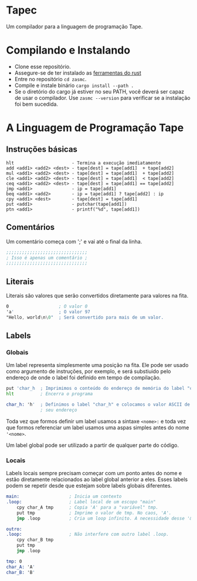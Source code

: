 # Tapec

Um compilador para a linguagem de programação Tape.

# Compilando e Instalando

- Clone esse repositório.
- Assegure-se de ter instalado as [ferramentas do rust](https://www.rust-lang.org/tools/install)
- Entre no repositório `cd zasmc`.
- Compile e instale binário `cargo install --path .`
- Se o diretório do cargo já estiver no seu PATH, você deverá ser capaz de usar
    o compilador. Use `zasmc --version` para verificar se a instalação foi bem
    sucedida.

# A Linguagem de Programação Tape

## Instruções básicas

```
hlt                      - Termina a execução imediatamente
add <add1> <add2> <dest> - tape[dest] = tape[add1]  + tape[add2]
mul <add1> <add2> <dest> - tape[dest] = tape[add1]  + tape[add2]
cle <add1> <add2> <dest> - tape[dest] = tape[add1]  < tape[add2]
ceq <add1> <add2> <dest> - tape[dest] = tape[add1] == tape[add2]
jmp <add1>               - ip = tape[add1]
beq <add1> <add2>        - ip = tape[add1] ? tape[add2] : ip
cpy <add1> <dest>        - tape[dest] = tape[add1]
put <add1>               - putchar(tape[add1])
ptn <add1>               - printf("%d", tape[add1])
```

## Comentários

Um comentário começa com ';' e vai até o final da linha.

```asm
;;;;;;;;;;;;;;;;;;;;;;;;;;;;;;;
; Isso é apenas um comentário ;
;;;;;;;;;;;;;;;;;;;;;;;;;;;;;;;
```

## Literais

Literais são valores que serão convertidos diretamente para valores na fita.

```asm
0                   ; O valor 0
'a'                 ; O valor 97
"Hello, world\n\0"  ; Será convertido para mais de um valor.
```

## Labels

### Globais

Um label representa simplesmente uma posição na fita. Ele pode ser usado como
argumento de instruções, por exemplo, e será substiuido pelo endereço de onde o
label foi definido em tempo de compilação.

```asm
put 'char_h  ; Imprimimos o conteúdo do endereço de memória do label "char_h"
hlt          ; Encerra o programa

char_h: 'h'  ; Definimos o label "char_h" e colocamos o valor ASCII de 'h' em
             ; seu endereço
```

Toda vez que formos definir um label usamos a sintaxe `<nome>:` e toda vez que
formos referenciar um label usamos uma aspas simples antes do nome `'<nome>`.

Um label global pode ser utilizado a partir de qualquer parte do código.

### Locais

Labels locais sempre precisam começar com um ponto antes do nome e estão
diretamente relacionados ao label global anterior a eles. Esses labels podem se
repetir desde que estejam sobre labels globais diferentes.

```asm
main:                   ; Inicia um contexto
.loop:                  ; Label local de um escopo "main"
    cpy char_A tmp      ; Copia 'A' para a "variável" tmp.
    put tmp             ; Imprime o valor de tmp. No caos, 'A'.
    jmp .loop           ; Cria um loop infinito. A necessidade desse '&' se tornará aparente mais afrente.

outro:
.loop:                  ; Não interfere com outro label .loop.
    cpy char_B tmp
    put tmp
    jmp .loop

tmp: 0
char_A: 'A'
char_B: 'B'
```

